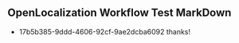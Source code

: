 ## OpenLocalization Workflow Test MarkDown
* 17b5b385-9ddd-4606-92cf-9ae2dcba6092 thanks!

<!--HONumber=Aug16_HO4-->


